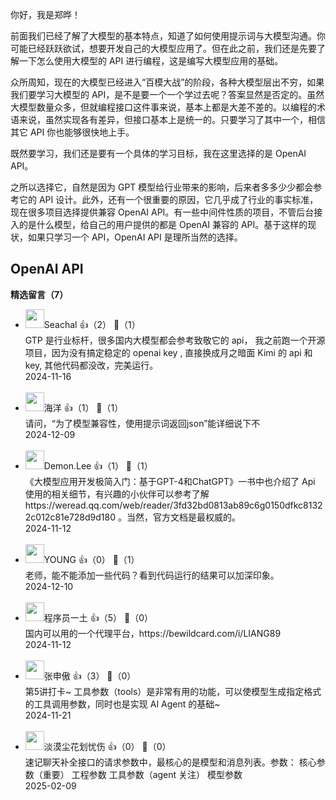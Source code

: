 你好，我是郑晔！

前面我们已经了解了大模型的基本特点，知道了如何使用提示词与大模型沟通。你可能已经跃跃欲试，想要开发自己的大模型应用了。但在此之前，我们还是先要了解一下怎么使用大模型的 API 进行编程，这是编写大模型应用的基础。

众所周知，现在的大模型已经进入“百模大战”的阶段，各种大模型层出不穷，如果我们要学习大模型的 API，是不是要一个一个学过去呢？答案显然是否定的。虽然大模型数量众多，但就编程接口这件事来说，基本上都是大差不差的。以编程的术语来说，虽然实现各有差异，但接口基本上是统一的。只要学习了其中一个，相信其它 API 你也能够很快地上手。

既然要学习，我们还是要有一个具体的学习目标，我在这里选择的是 OpenAI API。

之所以选择它，自然是因为 GPT 模型给行业带来的影响，后来者多多少少都会参考它的 API 设计。此外，还有一个很重要的原因，它几乎成了行业的事实标准，现在很多项目选择提供兼容 OpenAI API。有一些中间件性质的项目，不管后台接入的是什么模型，给自己的用户提供的都是 OpenAI 兼容的 API。基于这样的现状，如果只学习一个 API，OpenAI API 是理所当然的选择。

## OpenAI API
<div><strong>精选留言（7）</strong></div><ul>
<li><img src="https://static001.geekbang.org/account/avatar/00/13/db/95/daad899f.jpg" width="30px"><span>Seachal</span> 👍（2） 💬（1）<div>GTP 是行业标杆，很多国内大模型都会参考致敬它的 api， 我之前跑一个开源项目，因为没有搞定稳定的 openai key , 直接换成月之暗面 Kimi 的 api 和key, 其他代码都没改，完美运行。</div>2024-11-16</li><br/><li><img src="https://static001.geekbang.org/account/avatar/00/19/b0/41/2c3ef65a.jpg" width="30px"><span>海洋</span> 👍（1） 💬（1）<div>请问，“为了模型兼容性，使用提示词返回json”能详细说下不</div>2024-12-09</li><br/><li><img src="https://static001.geekbang.org/account/avatar/00/10/10/bb/f1061601.jpg" width="30px"><span>Demon.Lee</span> 👍（1） 💬（1）<div>《大模型应用开发极简入门：基于GPT-4和ChatGPT》一书中也介绍了 Api 使用的相关细节，有兴趣的小伙伴可以参考了解 https:&#47;&#47;weread.qq.com&#47;web&#47;reader&#47;3fd32bd0813ab89c6g0150dfkc81322c012c81e728d9d180 。当然，官方文档是最权威的。</div>2024-11-12</li><br/><li><img src="https://static001.geekbang.org/account/avatar/00/10/d5/57/1cebae66.jpg" width="30px"><span>YOUNG</span> 👍（0） 💬（1）<div>老师，能不能添加一些代码？看到代码运行的结果可以加深印象。</div>2024-12-10</li><br/><li><img src="https://static001.geekbang.org/account/avatar/00/30/dd/a6/4d0c9ee6.jpg" width="30px"><span>程序员一土</span> 👍（5） 💬（0）<div>国内可以用的一个代理平台，https:&#47;&#47;bewildcard.com&#47;i&#47;LIANG89</div>2024-11-12</li><br/><li><img src="https://static001.geekbang.org/account/avatar/00/12/0a/a4/828a431f.jpg" width="30px"><span>张申傲</span> 👍（3） 💬（0）<div>第5讲打卡~
工具参数（tools）是非常有用的功能，可以使模型生成指定格式的工具调用参数，同时也是实现 AI Agent 的基础~</div>2024-11-21</li><br/><li><img src="https://static001.geekbang.org/account/avatar/00/23/45/c8/1ccbb110.jpg" width="30px"><span>淡漠尘花划忧伤</span> 👍（0） 💬（0）<div>速记聊天补全接口的请求参数中，最核心的是模型和消息列表。参数：
核心参数（重要）
工程参数
工具参数（agent 关注）
模型参数</div>2025-02-09</li><br/>
</ul>